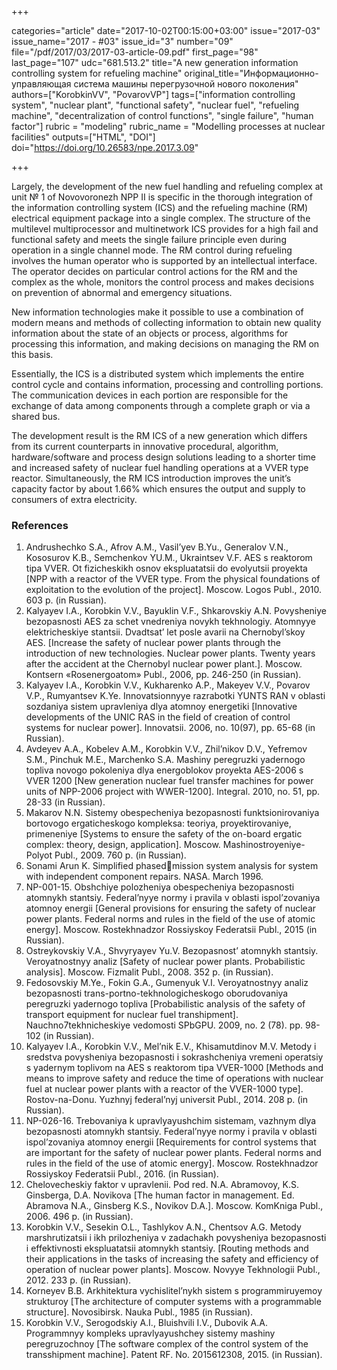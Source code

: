 +++

categories="article"
date="2017-10-02T00:15:00+03:00"
issue="2017-03"
issue_name="2017 - #03"
issue_id="3"
number="09"
file="/pdf/2017/03/2017-03-article-09.pdf"
first_page="98"
last_page="107"
udc="681.513.2"
title="A new generation information controlling system for refueling machine"
original_title="Информационно-управляющая система машины перегрузочной нового поколения"
authors=["KorobkinVV", "PovarovVP"]
tags=["information controlling system", "nuclear plant", "functional safety", "nuclear fuel", "refueling machine", "decentralization of control functions", "single failure", "human factor"]
rubric = "modeling"
rubric_name = "Modelling processes at nuclear facilities"
outputs=["HTML", "DOI"]
doi="https://doi.org/10.26583/npe.2017.3.09"

+++

Largely, the development of the new fuel handling and refueling complex at unit № 1 of Novovoronezh NPP II is specific in the thorough integration of the information controlling system (ICS) and the refueling machine (RM) electrical equipment package into a single complex. The structure of the multilevel multiprocessor and multinetwork ICS provides for a high fail and functional safety and meets the single failure principle even during operation in a single channel mode. The RM control during refueling involves the human operator who is supported by an intellectual interface. The operator decides on particular control actions for the RM and the complex as the whole, monitors the control process and makes decisions on prevention of abnormal and emergency situations.

New information technologies make it possible to use a combination of modern means and methods of collecting information to obtain new quality information about the state of an objects or process, algorithms for processing this information, and making decisions on managing the RM on this basis.

Essentially, the ICS is a distributed system which implements the entire control cycle and contains information, processing and controlling portions. The communication devices in each portion are responsible for the exchange of data among components through a complete graph or via a shared bus.

The development result is the RM ICS of a new generation which differs from its current counterparts in innovative procedural, algorithm, hardware/software and process design solutions leading to a shorter time and increased safety of nuclear fuel handling operations at a VVER type reactor. Simultaneously, the RM ICS introduction improves the unit’s capacity factor by about 1.66% which ensures the output and supply to consumers of extra electricity.

### References

1. Andrushechko S.A., Afrov A.M., Vasil’yev B.Yu., Generalov V.N., Kososurov K.B., Semchenkov YU.M., Ukraintsev V.F. AES s reaktorom tipa VVER. Ot fizicheskikh osnov ekspluatatsii do evolyutsii proyekta [NPP with a reactor of the VVER type. From the physical foundations of exploitation to the evolution of the project]. Moscow. Logos Publ., 2010. 603 p. (in Russian).
2. Kalyayev I.A., Korobkin V.V., Bayuklin V.F., Shkarovskiy A.N. Povysheniye bezopasnosti AES za schet vnedreniya novykh tekhnologiy. Atomnyye elektricheskiye stantsii. Dvadtsat’ let posle avarii na Chernobyl’skoy AES. [Increase the safety of nuclear power plants through the introduction of new technologies. Nuclear power plants. Twenty years after the accident at the Chernobyl nuclear power plant.]. Moscow. Kontsern «Rosenergoatom» Publ., 2006, pp. 246-250 (in Russian).
3. Kalyayev I.A., Korobkin V.V., Kukharenko A.P., Makeyev V.V., Povarov V.P., Rumyantsev K.Ye. Innovatsionnyye razrabotki YUNTS RAN v oblasti sozdaniya sistem upravleniya dlya atomnoy energetiki [Innovative developments of the UNIC RAS in the field of creation of control systems for nuclear power]. Innovatsii. 2006, no. 10(97), pp. 65-68 (in Russian).
4. Avdeyev A.A., Kobelev A.M., Korobkin V.V., Zhil’nikov D.V., Yefremov S.M., Pinchuk M.E., Marchenko S.A. Mashiny peregruzki yadernogo topliva novogo pokoleniya dlya energoblokov proyekta AES-2006 s VVER 1200 [New generation nuclear fuel transfer machines for power units of NPP-2006 project with WWER-1200]. Integral. 2010, no. 51, pp. 28-33 (in Russian).
5. Makarov N.N. Sistemy obespecheniya bezopasnosti funktsionirovaniya bortovogo ergaticheskogo kompleksa: teoriya, proyektirovaniye, primeneniye [Systems to ensure the safety of the on-board ergatic complex: theory, design, application]. Moscow. Mashinostroyeniye-Polyot Publ., 2009. 760 p. (in Russian).
6. Sonami Arun K. Simplified phasedmission system analysis for system with independent component repairs. NASA. March 1996.
7. NP-001-15. Obshchiye polozheniya obespecheniya bezopasnosti atomnykh stantsiy. Federal’nyye normy i pravila v oblasti ispol’zovaniya atomnoy energii [General provisions for ensuring the safety of nuclear power plants. Federal norms and rules in the field of the use of atomic energy]. Moscow. Rostekhnadzor Rossiyskoy Federatsii Publ., 2015 (in Russian).
8. Ostreykovskiy V.A., Shvyryayev Yu.V. Bezopasnost’ atomnykh stantsiy. Veroyatnostnyy analiz [Safety of nuclear power plants. Probabilistic analysis]. Moscow. Fizmalit Publ., 2008. 352 p. (in Russian).
9. Fedosovskiy M.Ye., Fokin G.A., Gumenyuk V.I. Veroyatnostnyy analiz bezopasnosti trans-portno-tekhnologicheskogo oborudovaniya peregruzki yadernogo topliva [Probabilistic analysis of the safety of transport equipment for nuclear fuel transhipment]. Nauchno7tekhnicheskiye vedomosti SPbGPU. 2009, no. 2 (78). pp. 98-102 (in Russian).
10. Kalyayev I.A., Korobkin V.V., Mel’nik E.V., Khisamutdinov M.V. Metody i sredstva povysheniya bezopasnosti i sokrashcheniya vremeni operatsiy s yadernym toplivom na AES s reaktorom tipa VVER-1000 [Methods and means to improve safety and reduce the time of operations with nuclear fuel at nuclear power plants with a reactor of the VVER-1000 type]. Rostov-na-Donu. Yuzhnyj federal’nyj universit Publ., 2014. 208 p. (in Russian).
11. NP-026-16. Trebovaniya k upravlyayushchim sistemam, vazhnym dlya bezopasnosti atomnykh stantsiy. Federal’nyye normy i pravila v oblasti ispol’zovaniya atomnoy energii [Requirements for control systems that are important for the safety of nuclear power plants. Federal norms and rules in the field of the use of atomic energy]. Moscow. Rostekhnadzor Rossiyskoy Federatsii Publ., 2016. (in Russian).
12. Chelovecheskiy faktor v upravlenii. Pod red. N.A. Abramovoy, K.S. Ginsberga, D.A. Novikova [The human factor in management. Ed. Abramova N.A., Ginsberg K.S., Novikov D.A.]. Moscow. KomKniga Publ., 2006. 496 p. (in Russian).
13. Korobkin V.V., Sesekin O.L., Tashlykov A.N., Chentsov A.G. Metody marshrutizatsii i ikh prilozheniya v zadachakh povysheniya bezopasnosti i effektivnosti ekspluatatsii atomnykh stantsiy. [Routing methods and their applications in the tasks of increasing the safety and efficiency of operation of nuclear power plants]. Moscow. Novyye Tekhnologii Publ., 2012. 233 p. (in Russian).
14. Korneyev B.B. Arkhitektura vychislitel’nykh sistem s programmiruyemoy strukturoy [The architecture of computer systems with a programmable structure]. Novosibirsk. Nauka Publ., 1985 (in Russian).
15. Korobkin V.V., Serogodskiy A.I., Bluishvili I.V., Dubovik A.A. Programmnyy kompleks upravlyayushchey sistemy mashiny peregruzochnoy [The software complex of the control system of the transshipment machine]. Patent RF. No. 2015612308, 2015. (in Russian).